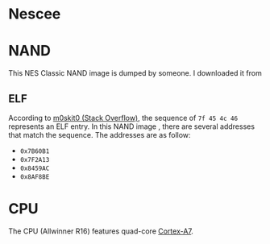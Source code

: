 # Nescee

# NAND
This NES Classic NAND image is dumped by someone. I downloaded it from

## ELF
According to [m0skit0 (Stack Overflow)](https://stackoverflow.com/a/12822731/8314159), the sequence of `7f 45 4c 46` represents an ELF entry. In this NAND image , there are several addresses that match the sequence. The addresses are as follow:
* `0x7B60B1`
* `0x7F2A13`
* `0x8459AC`
* `0x8AF8BE`

# CPU
The CPU (Allwinner R16) features quad-core [Cortex-A7](https://developer.arm.com/products/processors/cortex-a/cortex-a7).